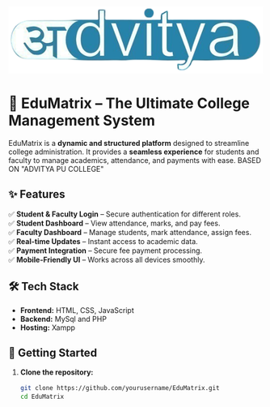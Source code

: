 ![HyperKcal Screenshot](views/pics/1.png) 

# 🏫 EduMatrix – The Ultimate College Management System  

EduMatrix is a **dynamic and structured platform** designed to streamline college administration. It provides a **seamless experience** for students and faculty to manage academics, attendance, and payments with ease.  BASED ON "ADVITYA PU COLLEGE"

## ✨ Features  
✅ **Student & Faculty Login** – Secure authentication for different roles.  
✅ **Student Dashboard** – View attendance, marks, and pay fees.  
✅ **Faculty Dashboard** – Manage students, mark attendance, assign fees.  
✅ **Real-time Updates** – Instant access to academic data.  
✅ **Payment Integration** – Secure fee payment processing.  
✅ **Mobile-Friendly UI** – Works across all devices smoothly.  

## 🛠️ Tech Stack  
- **Frontend:** HTML, CSS, JavaScript  
- **Backend:** MySql and PHP  
- **Hosting:** Xampp 

## 🚀 Getting Started  
1. **Clone the repository:**  
   ```bash
   git clone https://github.com/yourusername/EduMatrix.git
   cd EduMatrix
